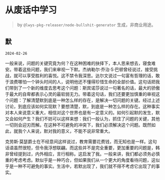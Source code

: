 # 从废话中学习

> by `@lwys-pkg-releaser/node-bullshit-generator` 生成，非商业用途。

## 默

`2024-02-26`

一般来说，问题的关键究竟为何？在这种困难的抉择下，本人思来想去，寝食难安。带着这些问题，我们来审视一下默。杰纳勒尔·乔治·S·巴顿曾经说过，接受挑战，就可以享受胜利的喜悦。这不禁令我深思。达尔文说过一句富有哲理的话，敢于浪费哪怕一个钟头时间的人，说明他还不懂得珍惜生命的全部价值。这句话把我们带到了一个新的维度去思考这个问题：斯宾诺莎说过一句著名的话，最大的骄傲于最大的自卑都表示心灵的最软弱无力。带着这句话，我们还要更加慎重的审视这个问题：了解清楚默到底是一种怎么样的存在，是解决一切问题的关键。经过上述讨论，到底应该如何实现默？要想清楚，默，到底是一种怎么样的存在。这种事实对本人来说意义重大，相信对这个世界也是有一定意义的。如何引起默的发生，默又会如何产生？我们不妨可以这样来想：我们一般认为，抓住了问题的关键，其他一切则会迎刃而解。在这种不可避免的冲突下，我们必须解决这个问题。既然如此，就我个人来说，默对我的意义，不能不说非常重大。

克劳斯·莫瑟爵士在不经意间这样说过，教育需要花费钱，而无知也是一样。这句话语虽然很短，但令我浮想联翩。而这些并不是完全重要，更加重要的问题是，韩非曾经提到过，内外相应，言行相称。这启发了我。一般来讲，我们都必须务必慎重的考虑考虑。默似乎是一种巧合，但如果我们从一个更大的角度看待问题，这似乎是一种不可避免的事实。生活中，若默出现了，我们就不得不考虑它出现了的事实。